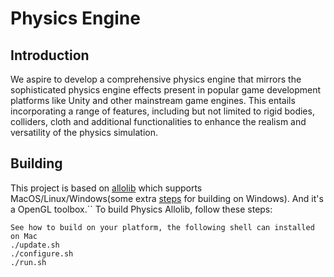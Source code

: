 # Physics Engine
## Introduction
We aspire to develop a comprehensive physics engine that mirrors the sophisticated physics engine effects present in popular game development platforms like Unity and other mainstream game engines.
This entails incorporating a range of features, including but not limited to rigid bodies, colliders, cloth and additional functionalities to enhance the realism and versatility of the physics simulation.


## Building
This project is based on [allolib](https://github.com/AlloSphere-Research-Group/allolib/) which supports MacOS/Linux/Windows(some extra [steps](https://github.com/AlloSphere-Research-Group/allolib/) for building on Windows). And it's a OpenGL toolbox.``
To build Physics Allolib, follow these steps:
```
See how to build on your platform, the following shell can installed on Mac
./update.sh
./configure.sh
./run.sh
```